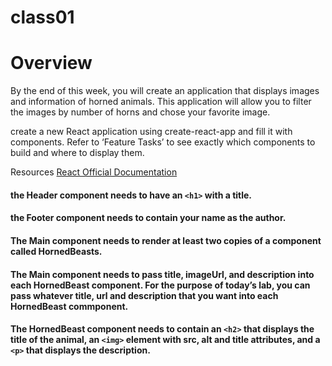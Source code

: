 # class01

# Overview
By the end of this week, you will create an application that displays images and information of horned animals. This application will allow you to filter the images by number of horns and chose your favorite image.

create a new React application using create-react-app and fill it with components. Refer to ‘Feature Tasks’ to see exactly which components to build and where to display them.

Resources
[React Official Documentation](https://reactjs.org/docs/getting-started.html)

#### the Header component needs to have an `<h1>` with a title.
  
#### the Footer component needs to contain your name as the author.

#### The Main component needs to render at least two copies of a component called HornedBeasts.

#### The Main component needs to pass title, imageUrl, and description into each HornedBeast component. For the purpose of today’s lab, you can pass whatever title, url and description that you want into each HornedBeast commponent.

#### The HornedBeast component needs to contain an `<h2>` that displays the title of the animal, an `<img>` element with src, alt and title attributes, and a `<p>` that displays the description.
